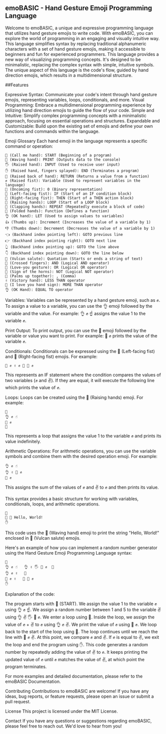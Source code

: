 
## emoBASIC - Hand Gesture Emoji Programming Language
Welcome to emoBASIC, a unique and expressive programming language that utilizes hand gesture emojis to write code. With emoBASIC, you can explore the world of programming in an engaging and visually intuitive way. This language simplifies syntax by replacing traditional alphanumeric characters with a set of hand gesture emojis, making it accessible to beginners and fun for experienced programmers. This language provides a new way of visualizing programming concepts. It's designed to be minimalistic, replacing the complex syntax with simple, intuitive symbols. The unique aspect of this language is the code's flow, guided by hand direction emojis, which results in a multidimensional structure.

##Features

Expressive Syntax: Communicate your code's intent through hand gesture emojis, representing variables, loops, conditionals, and more.
Visual Programming: Embrace a multidimensional programming experience by utilizing hand direction emojis to guide the flow of your code.
Simple and Intuitive: Simplify complex programming concepts with a minimalistic approach, focusing on essential operations and structures.
Expandable and Customizable: Build upon the existing set of emojis and define your own functions and commands within the language.


Emoji Glossary
Each hand emoji in the language represents a specific command or operation:
```
🤙 (Call me hand): START (Beginning of a program)
👋 (Waving hand): PRINT (Outputs data to the console)
🖐️ (Raised hand): INPUT (Used to receive user input)
✋ (Raised hand, fingers splayed): END (Terminates a program)
🤚 (Raised back of hand): RETURN (Returns a value from a function)
✊ (Raised fist): Variable (Used to represent variables in the language)
👊 (Oncoming fist): 0 (Binary representation)
🤛 (Left-facing fist): IF (Start of an IF condition block)
🤜 (Right-facing fist): THEN (Start of a THEN action block)
🙌 (Raising hands): LOOP (Start of a LOOP block)
👏 (Clapping hands): REPEAT (Repeatedly execute a block of code)
🙏 (Folded hands): Function (Defines a function)
👌 (OK hand): LET (Used to assign values to variables)
👍 (Thumbs up): Increment (Increases the value of a variable by 1)
👎 (Thumbs down): Decrement (Decreases the value of a variable by 1)
👈 (Backhand index pointing left): GOTO previous line
👉 (Backhand index pointing right): GOTO next line
👆 (Backhand index pointing up): GOTO the line above
👇 (Backhand index pointing down): GOTO the line below
🖖 (Vulcan salute): Quotation (Starts or ends a string of text)
🤞 (Crossed fingers): AND (Logical AND operator)
🤟 (Love-you gesture): OR (Logical OR operator)
🤘 (Sign of the horns): NOT (Logical NOT operator)
🤲 (Palms up together): , (Comma)
✌️ (Victory hand): LESS THAN operator
🤟 (I love you hand sign): MORE THAN operator
👌 (OK Hand): EQUAL TO operator
```
Variables: Variables can be represented by a hand gesture emoji, such as ✊. To assign a value to a variable, you can use the 👌 emoji followed by the variable and the value. For example: 👌 ✊ ☝️ assigns the value 1 to the variable ✊.

Print Output: To print output, you can use the 👋 emoji followed by the variable or value you want to print. For example: 👋 ✊ prints the value of the variable ✊.

Conditionals: Conditionals can be expressed using the 🤛 (Left-facing fist) and 🤜 (Right-facing fist) emojis. For example:

```
🤛 ✊ ✌️ ✊ 🤜 👋 ✊
```
This represents an IF statement where the condition compares the values of two variables (✊ and ✌️). If they are equal, it will execute the following line which prints the value of ✊.

Loops: Loops can be created using the 🙌 (Raising hands) emoji. For example:

```
🙌
👌 ✊ ☝️
👋 ✊
🙌
```
This represents a loop that assigns the value 1 to the variable ✊ and prints its value indefinitely.

Arithmetic Operations: For arithmetic operations, you can use the variable symbols and combine them with the desired operation emoji. For example:

```
👌 ✊ ☝️
👌 ✌️ 🤟 ✊
👋 ✊
```
This assigns the sum of the values of ✊ and ✌️ to ✊ and then prints its value.

This syntax provides a basic structure for working with variables, conditionals, loops, and arithmetic operations. 

```
🤙
👋 🖖 Hello, World!
✋
```

This code uses the 👋 (Waving hand) emoji to print the string "Hello, World!" enclosed in 🖖 (Vulcan salute) emojis.

Here's an example of how you can implement a random number generator using the Hand Gesture Emoji Programming Language syntax:

```
🤙
👌 ✊ ☝️   👌 ✌️ 🖐️ 🤘 ✊  🙌
👌 ✊ ✌️   🙌
🤛 ✊ ✌️   🤜 👋 ✊
✋
```

Explanation of the code:

The program starts with 🤙 (START).
We assign the value 1 to the variable ✊ using 👌 ✊ ☝️.
We assign a random number between 1 and 5 to the variable ✌️ using 👌 ✌️ 🖐️ 🤘 ✊.
We enter a loop using 🙌.
Inside the loop, we assign the value of ✊ + ✌️ to ✊ using 👌 ✊ ✌️.
We print the value of ✊ using 👋 ✊.
We loop back to the start of the loop using 🙌.
The loop continues until we reach the line with 🤛 ✊ ✌️. At this point, we compare ✊ and ✌️.
If ✊ is equal to ✌️, we exit the loop and end the program using ✋.
This code generates a random number by repeatedly adding the value of ✌️ to ✊. It keeps printing the updated value of ✊ until ✊ matches the value of ✌️, at which point the program terminates.

For more examples and detailed documentation, please refer to the emoBASIC Documentation.

Contributing
Contributions to emoBASIC are welcome! If you have any ideas, bug reports, or feature requests, please open an issue or submit a pull request.

License
This project is licensed under the MIT License.

Contact
If you have any questions or suggestions regarding emoBASIC, please feel free to reach out. We'd love to hear from you!
